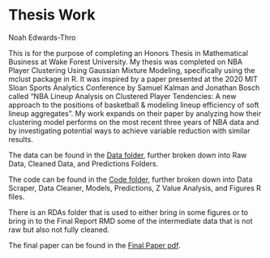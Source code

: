 Thesis Work
================
Noah Edwards-Thro

This is for the purpose of completing an Honors Thesis in Mathematical
Business at Wake Forest University. My thesis was completed on NBA
Player Clustering Using Gaussian Mixture Modeling, specifically using
the mclust package in R. It was inspired by a paper presented at the
2020 MIT Sloan Sports Analytics Conference by Samuel Kalman and Jonathan
Bosch called “NBA Lineup Analysis on Clustered Player Tendencies: A new
approach to the positions of basketball & modeling lineup efficiency of
soft lineup aggregates”. My work expands on their paper by analyzing how
their clustering model performs on the most recent three years of NBA
data and by investigating potential ways to achieve variable reduction
with similar results.

The data can be found in the [Data folder](https://github.com/nedwardsthro/Thesis_Work/tree/main/Data), further broken down into Raw
Data, Cleaned Data, and Predictions Folders.

The code can be found in the [Code folder](https://github.com/nedwardsthro/Thesis_Work/tree/main/Code), further broken down into Data
Scraper, Data Cleaner, Models, Predictions, Z Value Analysis, and
Figures R files.

There is an RDAs folder that is used to either bring in some figures or
to bring in to the Final Report RMD some of the intermediate data that
is not raw but also not fully cleaned.

The final paper can be found in the [Final Paper pdf](https://github.com/nedwardsthro/Thesis_Work/blob/main/Final-Paper.pdf).
